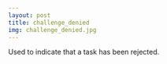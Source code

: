 ```yaml
---
layout: post
title: challenge_denied
img: challenge_denied.jpg
---
```

Used to indicate that a task has been rejected.
